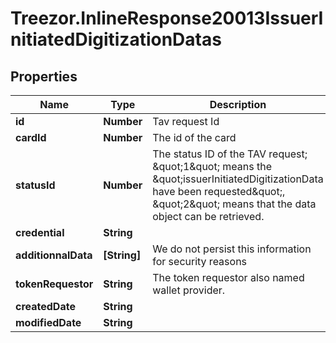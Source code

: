 # Treezor.InlineResponse20013IssuerInitiatedDigitizationDatas

## Properties
Name | Type | Description | Notes
------------ | ------------- | ------------- | -------------
**id** | **Number** | Tav request Id | [optional] 
**cardId** | **Number** | The id of the card | [optional] 
**statusId** | **Number** | The status ID of the TAV request; \&quot;1\&quot; means the \&quot;issuerInitiatedDigitizationData have been requested\&quot;, \&quot;2\&quot; means that the data object can be retrieved. | [optional] 
**credential** | **String** |  | [optional] 
**additionnalData** | **[String]** | We do not persist this information for security reasons | [optional] 
**tokenRequestor** | **String** | The token requestor also named wallet provider. | [optional] 
**createdDate** | **String** |  | [optional] 
**modifiedDate** | **String** |  | [optional] 
